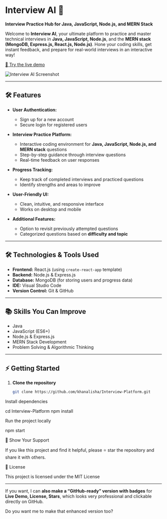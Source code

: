 # Interview AI 🚀

**Interview Practice Hub for Java, JavaScript, Node.js, and MERN Stack**  

Welcome to **Interview AI**, your ultimate platform to practice and master technical interviews in **Java, JavaScript, Node.js**, and the **MERN stack (MongoDB, Express.js, React.js, Node.js)**. Hone your coding skills, get instant feedback, and prepare for real-world interviews in an interactive way!  

[🔗 Try the live demo](https://65cc833d0cc2ec8ac4d3cf80--delicate-chimera-0f4997.netlify.app/)

![Interview AI Screenshot](https://github.com/khanalisha/Interview-Platform/assets/123863034/971058cf-9bdd-4724-a37e-481c189f018d)

---

## 🛠 Features

- **User Authentication:**  
  - Sign up for a new account  
  - Secure login for registered users  

- **Interview Practice Platform:**  
  - Interactive coding environment for **Java, JavaScript, Node.js, and MERN stack** questions  
  - Step-by-step guidance through interview questions  
  - Real-time feedback on user responses  

- **Progress Tracking:**  
  - Keep track of completed interviews and practiced questions  
  - Identify strengths and areas to improve  

- **User-Friendly UI:**  
  - Clean, intuitive, and responsive interface  
  - Works on desktop and mobile  

- **Additional Features:**  
  - Option to revisit previously attempted questions  
  - Categorized questions based on **difficulty and topic**  

---

## 🛠 Technologies & Tools Used

- **Frontend:** React.js (using `create-react-app` template)  
- **Backend:** Node.js & Express.js  
- **Database:** MongoDB (for storing users and progress data)  
- **IDE:** Visual Studio Code  
- **Version Control:** Git & GitHub  

---

## 📚 Skills You Can Improve

- Java  
- JavaScript (ES6+)  
- Node.js & Express.js  
- MERN Stack Development  
- Problem Solving & Algorithmic Thinking  

---

## ⚡ Getting Started

1. **Clone the repository**  
   ```bash
   git clone https://github.com/khanalisha/Interview-Platform.git
Install dependencies

cd Interview-Platform
npm install


Run the project locally

npm start

💖 Show Your Support

If you like this project and find it helpful, please ⭐ star the repository and share it with others.

📄 License

This project is licensed under the MIT License


---

If you want, I can **also make a “GitHub-ready” version with badges** for **Live Demo, License, Stars**, which looks very professional and clickable directly on GitHub.  

Do you want me to make that enhanced version too?
